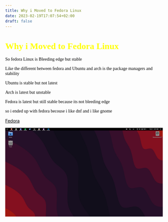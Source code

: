 ```yaml
---
title: Why i Moved to Fedora Linux
date: 2023-02-19T17:07:54+02:00
draft: false
---
```

<html>
<title>SteavenGamerYT</title>
<link rel="shortcut icon" href="https://e0.pxfuel.com/wallpapers/696/347/desktop-wallpaper-best-pikachu-angry-thumbnail.jpg" type="image/x-icon">
<link href='https://fonts.googleapis.com/css?family=Ubuntu' rel='stylesheet'>
<link href='https://fonts.googleapis.com/css?family=Noto Sans' rel='stylesheet'>
<meta property="og:title" content="SteavenGamerYT">
<meta property="og:description" content="Why i Moved to Fedora Linux">
<style>
    body {
      background-image: url('https://github.com/SteavenGamerYT/steavengameryt.github.io/raw/main/fedora.png');
      background-repeat: no-repeat;
      background-attachment: fixed;
      background-size: 100% 100%;
    }
</style>
<body>
<h1 style="color:rgb(255, 255, 0); font-family:ubuntu">Why i Moved to Fedora Linux</h1>
<p style="color:rgb(0, 0, 0); font-family:noto"></pstyle>So fedora Linux is Bleeding edge but stable </p>
<p style="color:rgb(0, 0, 0); font-family:noto"></pstyle>Like the different between fedora and Ubuntu and arch is the package managers and stability </p>
<p style="color:rgb(0, 0, 0); font-family:noto"></pstyle>Ubuntu is stable but not latest </p>
<p style="color:rgb(0, 0, 0); font-family:noto"></pstyle>Arch is latest but unstable </p>
<p style="color:rgb(0, 0, 0); font-family:noto"></pstyle>Fedora is latest but still stable because its not bleeding edge </p>
<p style="color:rgb(0, 0, 0); font-family:noto"></pstyle>so i ended up with fedora becouse i like dnf and i like gnome </p>
<p><a href="https://getfedora.org" style="color: rgb(0, 0, 0)" target="_blank">Fedora</a></p>
<img src="https://github.com/SteavenGamerYT/steavengameryt.github.io/raw/main/fedora_screenshot1.png">
</body>
</html>
